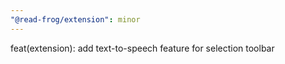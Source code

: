```yaml
---
"@read-frog/extension": minor
---
```


feat(extension): add text-to-speech feature for selection toolbar
